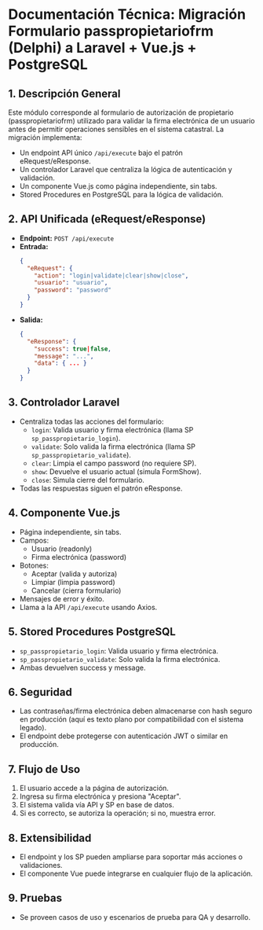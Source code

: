 # Documentación Técnica: Migración Formulario passpropietariofrm (Delphi) a Laravel + Vue.js + PostgreSQL

## 1. Descripción General
Este módulo corresponde al formulario de autorización de propietario (passpropietariofrm) utilizado para validar la firma electrónica de un usuario antes de permitir operaciones sensibles en el sistema catastral. La migración implementa:
- Un endpoint API único `/api/execute` bajo el patrón eRequest/eResponse.
- Un controlador Laravel que centraliza la lógica de autenticación y validación.
- Un componente Vue.js como página independiente, sin tabs.
- Stored Procedures en PostgreSQL para la lógica de validación.

## 2. API Unificada (eRequest/eResponse)
- **Endpoint:** `POST /api/execute`
- **Entrada:**
  ```json
  {
    "eRequest": {
      "action": "login|validate|clear|show|close",
      "usuario": "usuario",
      "password": "password"
    }
  }
  ```
- **Salida:**
  ```json
  {
    "eResponse": {
      "success": true|false,
      "message": "...",
      "data": { ... }
    }
  }
  ```

## 3. Controlador Laravel
- Centraliza todas las acciones del formulario:
  - `login`: Valida usuario y firma electrónica (llama SP `sp_passpropietario_login`).
  - `validate`: Solo valida la firma electrónica (llama SP `sp_passpropietario_validate`).
  - `clear`: Limpia el campo password (no requiere SP).
  - `show`: Devuelve el usuario actual (simula FormShow).
  - `close`: Simula cierre del formulario.
- Todas las respuestas siguen el patrón eResponse.

## 4. Componente Vue.js
- Página independiente, sin tabs.
- Campos:
  - Usuario (readonly)
  - Firma electrónica (password)
- Botones:
  - Aceptar (valida y autoriza)
  - Limpiar (limpia password)
  - Cancelar (cierra formulario)
- Mensajes de error y éxito.
- Llama a la API `/api/execute` usando Axios.

## 5. Stored Procedures PostgreSQL
- `sp_passpropietario_login`: Valida usuario y firma electrónica.
- `sp_passpropietario_validate`: Solo valida la firma electrónica.
- Ambas devuelven success y message.

## 6. Seguridad
- Las contraseñas/firma electrónica deben almacenarse con hash seguro en producción (aquí es texto plano por compatibilidad con el sistema legado).
- El endpoint debe protegerse con autenticación JWT o similar en producción.

## 7. Flujo de Uso
1. El usuario accede a la página de autorización.
2. Ingresa su firma electrónica y presiona "Aceptar".
3. El sistema valida vía API y SP en base de datos.
4. Si es correcto, se autoriza la operación; si no, muestra error.

## 8. Extensibilidad
- El endpoint y los SP pueden ampliarse para soportar más acciones o validaciones.
- El componente Vue puede integrarse en cualquier flujo de la aplicación.

## 9. Pruebas
- Se proveen casos de uso y escenarios de prueba para QA y desarrollo.

